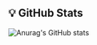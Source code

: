## 💡 GitHub Stats

![Anurag's GitHub stats](https://github-readme-stats.vercel.app/api?username=kor-sams-dev&count_private=true&hide=issues&theme=graywhite)
<!--[![Top Langs](https://github-readme-stats.vercel.app/api/top-langs/?username=kor-sams-dev&layout=compact)](https://github.com/anuraghazra/github-readme-stats)
</div>-->
